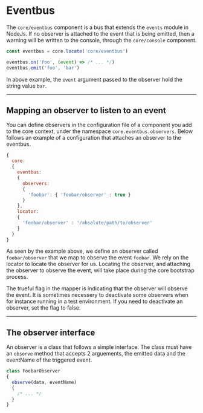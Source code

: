 # Eventbus

The `core/eventbus` component is a bus that extends the `events` module in NodeJs. If no observer is attached to the event that is being emitted, then a warning will be written to the console, through the `core/console` component.

```js
const eventbus = core.locate('core/eventbus')

eventbus.on('foo', (event) => /* ... */)
eventbus.emit('foo', 'bar')
```

In above example, the `event` argument passed to the observer hold the string value `bar`.

---

## Mapping an observer to listen to an event

You can define observers in the configuration file of a component you add to the core context, under the namespace `core.eventbus.observers`. Below follows an example of a configuration that attaches an observer to the eventbus.

```js
{
  core:
  {
    eventbus:
    {
      observers:
      {
        'foobar': { 'foobar/observer' : true }
      }
    },
    locator:
    {
      'foobar/observer' : '/absolute/path/to/observer'
    }
  }
}
```

As seen by the example above, we define an observer called `foobar/observer` that we map to observe the event `foobar`. We rely on the locator to locate the observer for us. Locating the observer, and attaching the observer to observe the event, will take place during the core bootstrap process.

The trueful flag in the mapper is indicating that the observer will observe the event. It is sometimes necessery to deactivate some observers when for instance running in a test environment. If you need to deactivate an observer, set the flag to false.

---

## The observer interface

An observer is a class that follows a simple interface. The class must have an `observe` method that accepts 2 arguements, the emitted data and the eventName of the triggered event.

```js
class FoobarObserver
{
  observe(data, eventName)
  {
    /* ... */
  }
}
```
